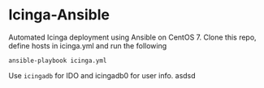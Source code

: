 # Icinga-Ansible
Automated Icinga deployment using Ansible on CentOS 7.
Clone this repo, define hosts in icinga.yml and run the following

    ansible-playbook icinga.yml
    
Use <code>icingadb</code> for IDO and icingadb0 for user info. asdsd
